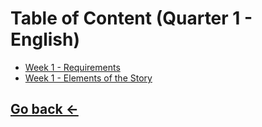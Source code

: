 # Table of Content (Quarter 1 - English)

- [Week 1 - Requirements](./Q1/1-requirements.md)
- [Week 1 - Elements of the Story](./Q1/2-elementsofastory.md)
## [Go back ←](./index.md)